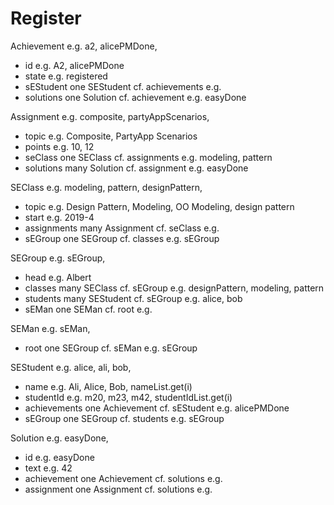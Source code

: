
# Register

Achievement e.g. a2, alicePMDone, 
 + id e.g. A2, alicePMDone
 + state e.g. registered
 + sEStudent one SEStudent cf. achievements e.g. 
 + solutions one Solution cf. achievement e.g. easyDone


Assignment e.g. composite, partyAppScenarios, 
 + topic e.g. Composite, PartyApp Scenarios
 + points e.g. 10, 12
 + seClass one SEClass cf. assignments e.g. modeling, pattern
 + solutions many Solution cf. assignment e.g. easyDone


SEClass e.g. modeling, pattern, designPattern, 
 + topic e.g. Design Pattern, Modeling, OO Modeling, design pattern
 + start e.g. 2019-4
 + assignments many Assignment cf. seClass e.g. 
 + sEGroup one SEGroup cf. classes e.g. sEGroup


SEGroup e.g. sEGroup, 
 + head e.g. Albert
 + classes many SEClass cf. sEGroup e.g. designPattern, modeling, pattern
 + students many SEStudent cf. sEGroup e.g. alice, bob
 + sEMan one SEMan cf. root e.g. 


SEMan e.g. sEMan, 
 + root one SEGroup cf. sEMan e.g. sEGroup


SEStudent e.g. alice, ali, bob, 
 + name e.g. Ali, Alice, Bob, nameList.get(i)
 + studentId e.g. m20, m23, m42, studentIdList.get(i)
 + achievements one Achievement cf. sEStudent e.g. alicePMDone
 + sEGroup one SEGroup cf. students e.g. sEGroup


Solution e.g. easyDone, 
 + id e.g. easyDone
 + text e.g. 42
 + achievement one Achievement cf. solutions e.g. 
 + assignment one Assignment cf. solutions e.g. 



